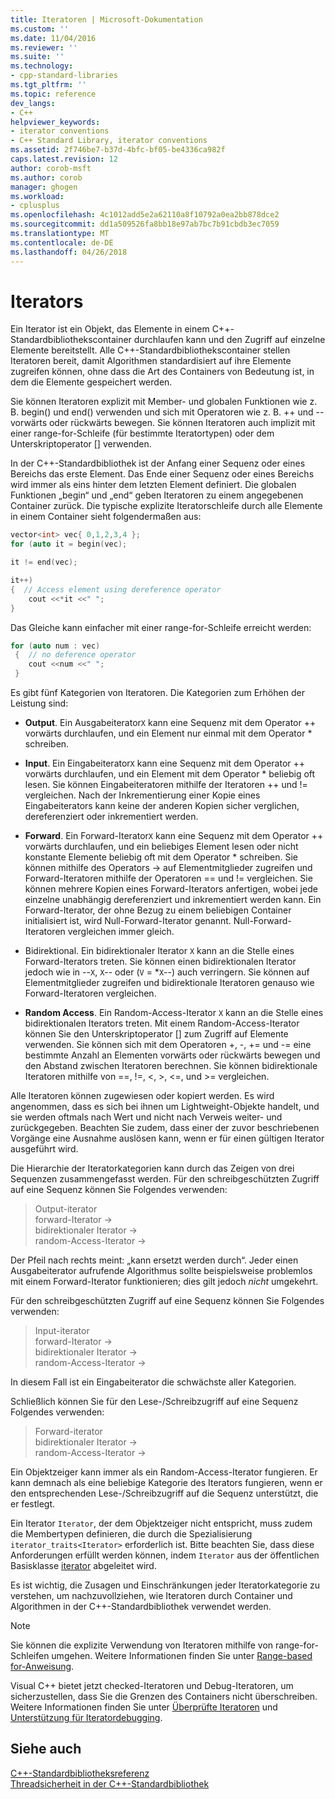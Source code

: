 ```yaml
---
title: Iteratoren | Microsoft-Dokumentation
ms.custom: ''
ms.date: 11/04/2016
ms.reviewer: ''
ms.suite: ''
ms.technology:
- cpp-standard-libraries
ms.tgt_pltfrm: ''
ms.topic: reference
dev_langs:
- C++
helpviewer_keywords:
- iterator conventions
- C++ Standard Library, iterator conventions
ms.assetid: 2f746be7-b37d-4bfc-bf05-be4336ca982f
caps.latest.revision: 12
author: corob-msft
ms.author: corob
manager: ghogen
ms.workload:
- cplusplus
ms.openlocfilehash: 4c1012add5e2a62110a8f10792a0ea2bb878dce2
ms.sourcegitcommit: dd1a509526fa8bb18e97ab7bc7b91cbdb3ec7059
ms.translationtype: MT
ms.contentlocale: de-DE
ms.lasthandoff: 04/26/2018
---
```

# <a name="iterators"></a>Iterators

Ein Iterator ist ein Objekt, das Elemente in einem C++-Standardbibliothekscontainer durchlaufen kann und den Zugriff auf einzelne Elemente bereitstellt. Alle C++-Standardbibliothekscontainer stellen Iteratoren bereit, damit Algorithmen standardisiert auf ihre Elemente zugreifen können, ohne dass die Art des Containers von Bedeutung ist, in dem die Elemente gespeichert werden.

Sie können Iteratoren explizit mit Member- und globalen Funktionen wie z. B. begin() und end() verwenden und sich mit Operatoren wie z. B. ++ und --vorwärts oder rückwärts bewegen. Sie können Iteratoren auch implizit mit einer range-for-Schleife (für bestimmte Iteratortypen) oder dem Unterskriptoperator [] verwenden.

In der C++-Standardbibliothek ist der Anfang einer Sequenz oder eines Bereichs das erste Element. Das Ende einer Sequenz oder eines Bereichs wird immer als eins hinter dem letzten Element definiert. Die globalen Funktionen „begin“ und „end“ geben Iteratoren zu einem angegebenen Container zurück. Die typische explizite Iteratorschleife durch alle Elemente in einem Container sieht folgendermaßen aus:

```cpp
vector<int> vec{ 0,1,2,3,4 };
for (auto it = begin(vec);

it != end(vec);

it++)
{  // Access element using dereference operator
    cout <<*it <<" ";
}
```

Das Gleiche kann einfacher mit einer range-for-Schleife erreicht werden:

```cpp
for (auto num : vec)
 {  // no deference operator
    cout <<num <<" ";
 }
```

Es gibt fünf Kategorien von Iteratoren. Die Kategorien zum Erhöhen der Leistung sind:

- **Output**. Ein Ausgabeiterator`X` kann eine Sequenz mit dem Operator ++ vorwärts durchlaufen, und ein Element nur einmal mit dem Operator * schreiben.

- **Input**. Ein Eingabeiterator`X` kann eine Sequenz mit dem Operator ++ vorwärts durchlaufen, und ein Element mit dem Operator * beliebig oft lesen. Sie können Eingabeiteratoren mithilfe der Iteratoren ++ und != vergleichen. Nach der Inkrementierung einer Kopie eines Eingabeiterators kann keine der anderen Kopien sicher verglichen, dereferenziert oder inkrementiert werden.

- **Forward**. Ein Forward-Iterator`X` kann eine Sequenz mit dem Operator ++ vorwärts durchlaufen, und ein beliebiges Element lesen oder nicht konstante Elemente beliebig oft mit dem Operator * schreiben. Sie können mithilfe des Operators -> auf Elementmitglieder zugreifen und Forward-Iteratoren mithilfe der Operatoren == und != vergleichen. Sie können mehrere Kopien eines Forward-Iterators anfertigen, wobei jede einzelne unabhängig dereferenziert und inkrementiert werden kann. Ein Forward-Iterator, der ohne Bezug zu einem beliebigen Container initialisiert ist, wird Null-Forward-Iterator genannt. Null-Forward-Iteratoren vergleichen immer gleich.

- Bidirektional. Ein bidirektionaler Iterator `X` kann an die Stelle eines Forward-Iterators treten. Sie können einen bidirektionalen Iterator jedoch wie in --`X`, `X`-- oder (`V` = *`X`--) auch verringern. Sie können auf Elementmitglieder zugreifen und bidirektionale Iteratoren genauso wie Forward-Iteratoren vergleichen.

- **Random Access**. Ein Random-Access-Iterator `X` kann an die Stelle eines bidirektionalen Iterators treten. Mit einem Random-Access-Iterator können Sie den Unterskriptoperator [] zum Zugriff auf Elemente verwenden. Sie können sich mit dem Operatoren +, -, += und -= eine bestimmte Anzahl an Elementen vorwärts oder rückwärts bewegen und den Abstand zwischen Iteratoren berechnen. Sie können bidirektionale Iteratoren mithilfe von ==, !=, \<, >, \<=, und >= vergleichen.

Alle Iteratoren können zugewiesen oder kopiert werden. Es wird angenommen, dass es sich bei ihnen um Lightweight-Objekte handelt, und sie werden oftmals nach Wert und nicht nach Verweis weiter- und zurückgegeben. Beachten Sie zudem, dass einer der zuvor beschriebenen Vorgänge eine Ausnahme auslösen kann, wenn er für einen gültigen Iterator ausgeführt wird.

Die Hierarchie der Iteratorkategorien kann durch das Zeigen von drei Sequenzen zusammengefasst werden. Für den schreibgeschützten Zugriff auf eine Sequenz können Sie Folgendes verwenden:

> Output-iterator<br/>
> forward-Iterator -><br/>
> bidirektionaler Iterator -><br/>
> random-Access-Iterator -><br/>

Der Pfeil nach rechts meint: „kann ersetzt werden durch“. Jeder einen Ausgabeiterator aufrufende Algorithmus sollte beispielsweise problemlos mit einem Forward-Iterator funktionieren; dies gilt jedoch *nicht* umgekehrt.

Für den schreibgeschützten Zugriff auf eine Sequenz können Sie Folgendes verwenden:

> Input-iterator<br/>
> forward-Iterator -><br/>
> bidirektionaler Iterator -><br/>
> random-Access-Iterator -><br/>

In diesem Fall ist ein Eingabeiterator die schwächste aller Kategorien.

Schließlich können Sie für den Lese-/Schreibzugriff auf eine Sequenz Folgendes verwenden:

> Forward-iterator<br/>
> bidirektionaler Iterator -><br/>
> random-Access-Iterator -><br/>

Ein Objektzeiger kann immer als ein Random-Access-Iterator fungieren. Er kann demnach als eine beliebige Kategorie des Iterators fungieren, wenn er den entsprechenden Lese-/Schreibzugriff auf die Sequenz unterstützt, die er festlegt.

Ein Iterator `Iterator`, der dem Objektzeiger nicht entspricht, muss zudem die Membertypen definieren, die durch die Spezialisierung `iterator_traits<Iterator>` erforderlich ist. Bitte beachten Sie, dass diese Anforderungen erfüllt werden können, indem `Iterator` aus der öffentlichen Basisklasse [iterator](../standard-library/iterator-struct.md) abgeleitet wird.

Es ist wichtig, die Zusagen und Einschränkungen jeder Iteratorkategorie zu verstehen, um nachzuvollziehen, wie Iteratoren durch Container und Algorithmen in der C++-Standardbibliothek verwendet werden.

> [!NOTE]
> Sie können die explizite Verwendung von Iteratoren mithilfe von range-for-Schleifen umgehen. Weitere Informationen finden Sie unter [Range-based for-Anweisung](../cpp/range-based-for-statement-cpp.md).

Visual C++ bietet jetzt checked-Iteratoren und Debug-Iteratoren, um sicherzustellen, dass Sie die Grenzen des Containers nicht überschreiben. Weitere Informationen finden Sie unter [Überprüfte Iteratoren](../standard-library/checked-iterators.md) und [Unterstützung für Iteratordebugging](../standard-library/debug-iterator-support.md).

## <a name="see-also"></a>Siehe auch

[C++-Standardbibliotheksreferenz](../standard-library/cpp-standard-library-reference.md)<br/>
[Threadsicherheit in der C++-Standardbibliothek](../standard-library/thread-safety-in-the-cpp-standard-library.md)<br/>

